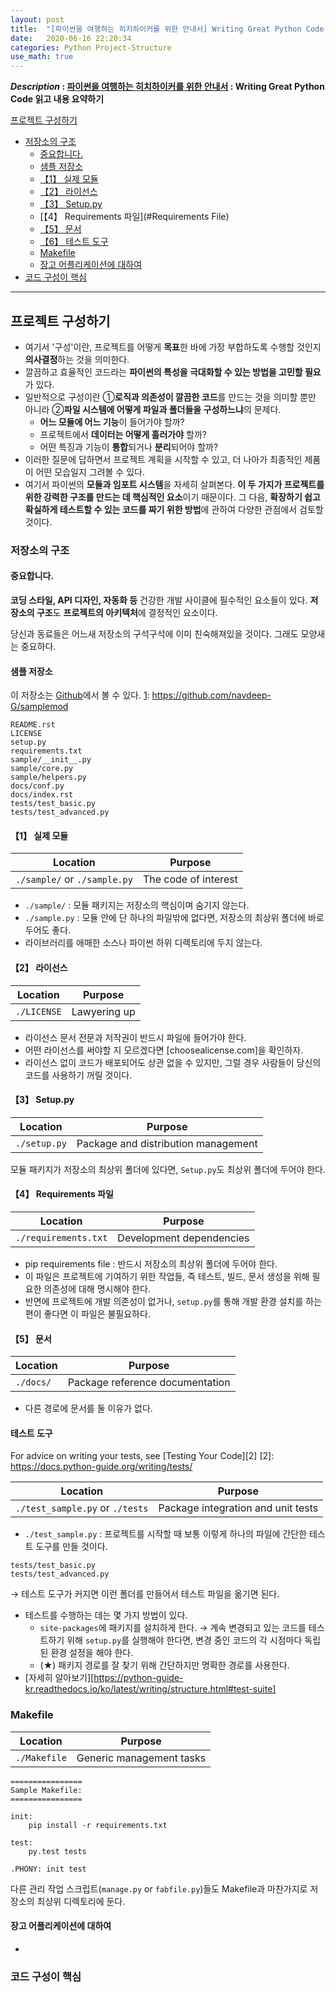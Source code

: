 ```yaml
---
layout: post
title:  "[파이썬을 여행하는 히치하이커를 위한 안내서] Writing Great Python Code 요약"
date:   2020-06-16 22:20:34 
categories: Python Project-Structure
use_math: true
---
```


**_Description_ : [파이썬을 여행하는 히치하이커를 위한 안내서][1] : Writing Great Python Code 읽고 내용 요약하기**

[1]: https://python-guide-kr.readthedocs.io/ko/latest/](https://python-guide-kr.readthedocs.io/ko/latest/)

[프로젝트 구성하기](#Structuring-Your-Project)
* [저장소의 구조](#Structure-of-the-Repository) 
	* [중요합니다.](#It's-Important)
	* [샘플 저장소](#Sample-Repository)
	* [【1】 실제 모듈](#Actual-Module)
	* [【2】 라이선스](#License)
	* [【3】 Setup.py](#Set-Up)
	* [【4】 Requirements 파일](#Requirements File)
	* [【5】 문서](#Documentation)
	* [【6】 테스트 도구](#Test-Suite)
	* [Makefile](#Makefile)
	* [장고 어플리케이션에 대하여](#Regarding-Django) 
* [코드 구성이 핵심](#Structure-of-Code-is-Key)

***

## 프로젝트 구성하기 <a id="Structuring-Your-Project"></a>

* 여기서 '구성'이란, 프로젝트를 어떻게 **목표**한 바에 가장 부합하도록 수행할 것인지 **의사결정**하는 것을 의미한다. 
* 깔끔하고 효율적인 코드라는 **파이썬의 특성을 극대화할 수 있는 방법을 고민할 필요**가 있다. 
* 일반적으로 구성이란 ①**로직과 의존성이 깔끔한 코드**를 만드는 것을 의미할 뿐만 아니라 ②**파일 시스템에 어떻게 파일과 폴더들을 구성하느냐**의 문제다.
	*  **어느 모듈에 어느 기능**이 들어가야 할까?
	*  프로젝트에서 **데이터는 어떻게 흘러가야** 할까?
	* 어떤 특징과 기능이 **통합**되거나 **분리**되어야 할까?
* 이러한 질문에 답하면서 프로젝트 계획을 시작할 수 있고, 더 나아가 최종적인 제품이 어떤 모습일지 그려볼 수 있다. 
* 여기서 파이썬의 **모듈과 임포트 시스템**을 자세히 살펴본다. **이 두 가지가 프로젝트를 위한 강력한 구조를 만드는 데 핵심적인 요소**이기 때문이다. 그 다음, **확장하기 쉽고 확실하게 테스트할 수 있는 코드를 짜기 위한 방법**에 관하여 다양한 관점에서 검토할 것이다. 


### 저장소의 구조 <a id="Structure-of-the-Repository"></a>

#### 중요합니다. <a id="It's-Important"></a>

**코딩 스타일, API 디자인, 자동화 등** 건강한 개발 사이클에 필수적인 요소들이 있다. **저장소의 구조**도 **프로젝트의 아키텍처**에 결정적인 요소이다. 

당신과 동료들은 어느새 저장소의 구석구석에 이미 친숙해져있을 것이다. 그래도 모양새는 중요하다.

#### 샘플 저장소 <a id="Sample-Repository"></a>
이 저장소는 [Github][1]에서 볼 수 있다.
[1]: https://github.com/navdeep-G/samplemod

```
README.rst
LICENSE
setup.py
requirements.txt
sample/__init__.py
sample/core.py
sample/helpers.py
docs/conf.py
docs/index.rst
tests/test_basic.py
tests/test_advanced.py
```

#### 【1】 실제 모듈 <a id="Actual-Module"></a>

| Location | Purpose | 
| -------- | ------- |
| `./sample/` or `./sample.py` | The code of interest |

* `./sample/` : 모듈 패키지는 저장소의 핵심이며 숨기지 않는다.
* `./sample.py` : 모듈 안에 단 하나의 파일밖에 없다면, 저장소의 최상위 폴더에 바로 두어도 좋다. 
* 라이브러리를 애매한 소스나 파이썬 하위 디렉토리에 두지 않는다.


#### 【2】 라이선스 <a id="License"></a>

| Location | Purpose |
| -------- | ------- |
| `./LICENSE` | Lawyering up |

* 라이선스 문서 전문과 저작권이 반드시 파일에 들어가야 한다. 
* 어떤 라이선스를 써야할 지 모르겠다면 [choosealicense.com]을 확인하자.
* 라이선스 없이 코드가 배포되어도 상관 없을 수 있지만, 그럴 경우 사람들이 당신의 코드를 사용하기 꺼릴 것이다.


#### 【3】 Setup.py <a id="Set-Up"></a>

| Location | Purpose |
| -------- | ------- |
| `./setup.py` | Package and distribution management |

모듈 패키지가 저장소의 최상위 폴더에 있다면, `Setup.py`도 최상위 폴더에 두어야 한다. 


#### 【4】 Requirements 파일 <a id="Requirements-File"></a>

| Location | Purpose |
| -------- | ------- |
| `./requirements.txt` | Development dependencies |

* pip requirements file : 반드시 저장소의 최상위 폴더에 두어야 한다.
* 이 파일은 프로젝트에 기여하기 위한 작업들, 즉 테스트, 빌드, 문서 생성을 위해 필요한 의존성에 대해 명시해야 한다. 
* 반면에 프로젝트에 개발 의존성이 없거나, `setup.py`를 통해 개발 환경 설치를 하는 편이 좋다면 이 파일은 불필요하다.  


#### 【5】 문서 <a id="Documentation"></a>

| Location | Purpose |
| -------- | ------- |
| `./docs/` | Package reference documentation |

* 다른 경로에 문서를 둘 이유가 없다. 


#### 테스트 도구 <a id="Test-Suite"></a>
For advice on writing your tests, see [Testing Your Code][2]
[2]: https://docs.python-guide.org/writing/tests/

| Location | Purpose |
| -------- | ------- |
| `./test_sample.py` or `./tests` | Package integration and unit tests |

* `./test_sample.py` : 프로젝트를 시작할 때 보통 이렇게 하나의 파일에 간단한 테스트 도구를 만들 것이다. 

```
tests/test_basic.py
tests/test_advanced.py
```
→  테스트 도구가 커지면 이런 폴더를 만들어서 테스트 파일을 옮기면 된다. 

* 테스트를 수행하는 데는 몇 가지 방법이 있다. 
	* `site-packages`에 패키지를 설치하게 한다. → 계속 변경되고 있는 코드를 테스트하기 위해 `setup.py`를 실행해야 한다면, 변경 중인 코드의 각 시점마다 독립된 환경 설정을 해야 한다.
	* (★) 패키지 경로를 잘 찾기 위해 간단하지만 명확한 경로를 사용한다.    
* [자세히 알아보기][https://python-guide-kr.readthedocs.io/ko/latest/writing/structure.html#test-suite]


### Makefile <a id="Makefile"></a>

| Location | Purpose |
| -------- | ------- |
| `./Makefile` | Generic management tasks |

```
================
Sample Makefile:
================

init:
	pip install -r requirements.txt
	
test:
	py.test tests
	
.PHONY: init test
```

다른 관리 작업 스크립트(`manage.py` or `fabfile.py`)들도 Makefile과 마찬가지로 저장소의 최상위 디렉토리에 둔다.
 
 
#### 장고 어플리케이션에 대하여 <a id="Regarding-Django"></a>

* 

### 코드 구성이 핵심 <a id="Structure-of-Code-is-Key"></a>
<!--stackedit_data:
eyJoaXN0b3J5IjpbNDQzNDIyNTgxLC04NDU1MDcwMywtMzE4MT
QwNzc4LDgzNjY3NTU0MCwtMTUzNTk1Nzc5NSw4NTc2NTk4ODBd
fQ==
-->